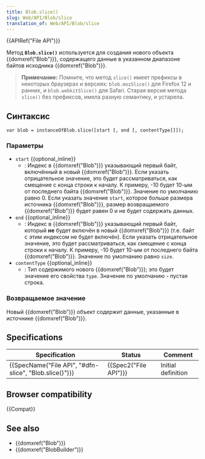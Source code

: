 ```yaml
---
title: Blob.slice()
slug: Web/API/Blob/slice
translation_of: Web/API/Blob/slice
---
```

{{APIRef("File API")}}

Метод **`Blob.slice()`** используется для создания нового объекта {{domxref("Blob")}}, содержащего данные в указанном диапазоне байтов исходника {{domxref("Blob")}}.

> **Примечание:** Помните, что метод `slice()` имеет префиксы в некоторых браузерах и версиях: `blob.mozSlice()` для Firefox 12 и ранних, и `blob.webkitSlice()` для Safari. Старая версия метода `slice()` без префиксов, имела разную семантику, и устарела.

## Синтаксис

```
var blob = instanceOfBlob.slice([start [, end [, contentType]]]);
```

### Параметры

- `start` {{optional_inline}}
  - : Индекс в {{domxref("Blob")}} указывающий первый байт, включённый в новый {{domxref("Blob")}}. Если указать отрицательное значение, это будет рассматриваться, как смещение с конца строки к началу. К примеру, -10 будет 10-ым от последнего байта {{domxref("Blob")}}. Значение по умолчанию равно 0. Если указать значение `start`, которое больше размера источника {{domxref("Blob")}}, размер возвращаемого {{domxref("Blob")}} будет равен 0 и не будет содержать данных.
- `end` {{optional_inline}}
  - : Индекс в {{domxref("Blob")}} указывающий первый байт, который **не** будет включён в новый {{domxref("Blob")}} (т.е. байт с этим индексом не будет включён). Если указать отрицательное значение, это будет рассматриваться, как смещение с конца строки к началу. К примеру, -10 будет 10-ым от последнего байта {{domxref("Blob")}}. Значение по умолчанию равно `size`.
- `contentType` {{optional_inline}}
  - : Тип содержимого нового {{domxref("Blob")}}; это будет значение его свойства `type`. Значение по умолчанию - пустая строка.

### Возвращаемое значение

Новый {{domxref("Blob")}} объект содержит данные, указанные в источнике {{domxref("Blob")}}.

## Specifications

| Specification                                                            | Status                       | Comment            |
| ------------------------------------------------------------------------ | ---------------------------- | ------------------ |
| {{SpecName("File API", "#dfn-slice", "Blob.slice()")}} | {{Spec2("File API")}} | Initial definition |

## Browser compatibility

{{Compat}}

## See also

- {{domxref("Blob")}}
- {{domxref("BlobBuilder")}}
